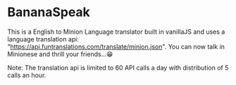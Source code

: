 # BananaSpeak
This is a English to Minion Language translator built in vanillaJS and uses a language translation api: "https://api.funtranslations.com/translate/minion.json".
You can now talk in Minionese and thrill your friends...😁

Note: The translation api is limited to 60 API calls a day with distribution of 5 calls an hour.
